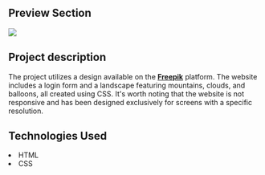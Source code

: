 <h2>Preview Section</h2>
<img src="https://github.com/sylwiakubicz/Small_Projects/assets/121672102/18f8251f-0f79-4bd5-aad4-abdaa36ad033">
<br>
<h2>Project description</h2>
The project utilizes a design available on the <strong><a href="https://www.freepik.com/free-vector/log-landing-page-with-colorful-flat-landscape_5414259.htm#query=website%20login%20page&position=26&from_view=keyword&track=ais&uuid=cc91f1e8-0531-4c01-a4c9-7c2019d953eb">Freepik</a></strong> platform. The website includes a login form and a landscape featuring mountains, clouds, and balloons, all created using CSS. It's worth noting that the website is not responsive and has been designed exclusively for screens with a specific resolution.
<br>
<h2>Technologies Used</h2>
<li>HTML</li>
<li>CSS</li>
